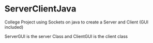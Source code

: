 # ServerClientJava
College Project using Sockets on java to create a Server and Client (GUI included)

ServerGUI is the server Class and ClientGUI is the client class
